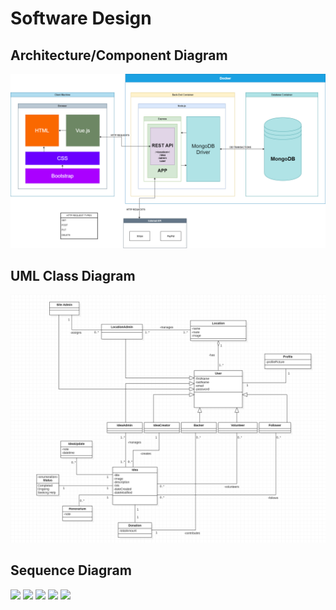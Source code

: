 # Software Design

## Architecture/Component Diagram
![](software/Deployment.png)

## UML Class Diagram
![](software/ComponentDiagram.PNG)

## Sequence Diagram
![](Sequence_Page_1.png)
![](Sequence_Page_2.png)
![](Sequence_Page_3.png)
![](Sequence_Page_4.png)
![](Sequence_Page_5.png)